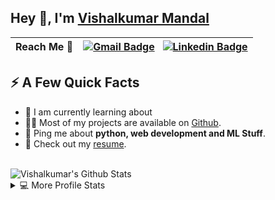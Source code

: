 <!--
**VishalKM24/VishalKM24** is a ✨ _special_ ✨ repository because its `README.md` (this file) appears on your GitHub profile.
-->

<h2>Hey 👋, I'm <a href="https://www.linkedin.com/in/vishalkumar-mandal-b8b126154/">Vishalkumar Mandal</a></h2>

|Reach Me 📝| [![Gmail Badge](https://img.shields.io/badge/-Vishalkumar%20Mandal-e54448?style=flat&logo=Gmail&logoColor=white)](mailto:vkmandal2608@gmail.com) &nbsp; [![Linkedin Badge](https://img.shields.io/badge/-Vishalkumar%20Mandal-blue?style=flat&logo=Linkedin&logoColor=white)](https://www.linkedin.com/in/vishalkumar-mandal-b8b126154/)|
|---------|-------------------|

<h2>⚡️ A Few Quick Facts</h2>
<ul>
<li>🧐 I am currently learning about </li>
<li>👨‍💻 Most of my projects are available on <a href="https://github.com/VishalKM24">Github</a>.</li>
<!-- <li>📝 I regulary write articles on <a href="">my blog</a>.</li> -->
<li>💬 Ping me about <strong>python, web development and ML Stuff</strong>.</li>
<li>📙 Check out my <a href="https://drive.google.com/file/d/158tSL98tKXAJsHvFywoWX6gtEFFrUdNu/view?usp=sharing">resume</a>.</li>
</ul>
<br/>

<img alt="Vishalkumar's Github Stats" src="https://github-readme-stats.vercel.app/api?username=VishalKM24&show_icons=true&count_private=true&theme=vue-dark&hide_border=true&bg_color=0D1117" />
<details> 
  <summary>💻 More Profile Stats</summary>
  <br/>
  &emsp;<img alt="Aayush's Top Languages" src="https://github-readme-stats.vercel.app/api/top-langs/?username=VishalKM24&langs_count=6&layout=compact&theme=vue-dark&hide_border=true&bg_color=0D1117" />
  <br/>
  <img alt="DenverCoder1's Activity Graph" src="https://activity-graph.herokuapp.com/graph?username=VishalKM24&bg_color=0D1117&color=5BCDEC&line=5BCDEC&point=FFFFFF&hide_border=true" /> 
  <b>Note:</b> Top languages is only a metric of the languages my public code consists of and doesn't reflect experience or skill level.
</details>
